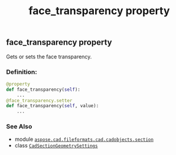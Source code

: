 ﻿---
title: face_transparency property
second_title: Aspose.CAD for Python via .NET API References
description: 
type: docs
weight: 60
url: /aspose.cad.fileformats.cad.cadobjects.section/cadsectiongeometrysettings/face_transparency/
is_root: false
---

## face_transparency property


Gets or sets the face transparency.
### Definition:
```python
@property
def face_transparency(self):
    ...
@face_transparency.setter
def face_transparency(self, value):
    ...
```

### See Also
* module [`aspose.cad.fileformats.cad.cadobjects.section`](../../)
* class [`CadSectionGeometrySettings`](/cad/python-net/aspose.cad.fileformats.cad.cadobjects.section/cadsectiongeometrysettings)
